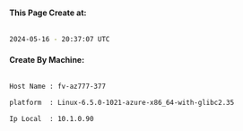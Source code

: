 
   
#### This Page Create at:

```bash

2024-05-16 - 20:37:07 UTC

```

#### Create By Machine:

```bash

Host Name : fv-az777-377

platform  : Linux-6.5.0-1021-azure-x86_64-with-glibc2.35

Ip Local  : 10.1.0.90

```

